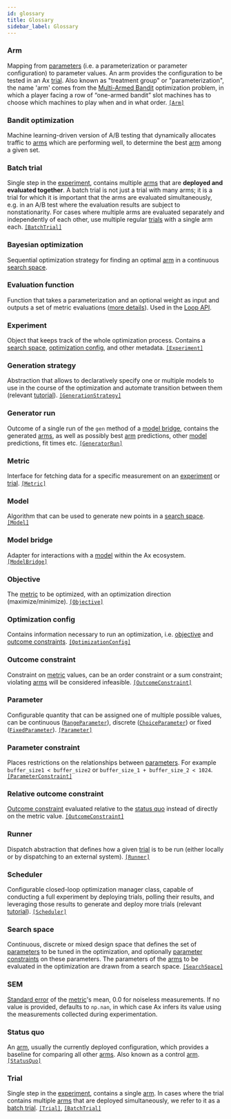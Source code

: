 ```yaml
---
id: glossary
title: Glossary
sidebar_label: Glossary
---
```

### Arm

Mapping from [parameters](glossary.md#parameter) (i.e. a parameterization or parameter configuration) to parameter values. An arm provides the configuration to be tested in an Ax [trial](glossary.md#trial). Also known as "treatment group" or "parameterization", the name 'arm' comes from the [Multi-Armed Bandit](https://en.wikipedia.org/wiki/Multi-armed_bandit) optimization problem, in which a player facing a row of “one-armed bandit” slot machines has to choose which machines to play when and in what order. [`[Arm]`](https://ax.readthedocs.io/en/0.5.0/core.html#module-ax.core.arm)

### Bandit optimization

Machine learning-driven version of A/B testing that dynamically allocates traffic to [arms](glossary.md#arm) which are performing well, to determine the best [arm](glossary.md#arm) among a given set.

### Batch trial

Single step in the [experiment](glossary.md#experiment), contains multiple [arms](glossary.md#arm) that are **deployed and evaluated together**. A batch trial is not just a trial with many arms; it is a trial for which it is important that the arms are evaluated simultaneously, e.g. in an A/B test where the evaluation results are subject to nonstationarity. For cases where multiple arms are evaluated separately and independently of each other, use multiple regular [trials](glossary.md#trial) with a single arm each. [`[BatchTrial]`](https://ax.readthedocs.io/en/0.5.0/core.html#module-ax.core.batch_trial)

### Bayesian optimization

Sequential optimization strategy for finding an optimal [arm](glossary.md#arm) in a continuous [search space](glossary.md#search-space).

### Evaluation function

Function that takes a parameterization and an optional weight as input and outputs a set of metric evaluations ([more details](/trial-evaluation.md#evaluating-trial-parameters)). Used in the [Loop API](api.md).

### Experiment

Object that keeps track of the whole optimization process. Contains a [search space](glossary.md#search-space), [optimization config](glossary.md#optimization-config), and other metadata. [`[Experiment]`](https://ax.readthedocs.io/en/0.5.0/core.html#module-ax.core.experiment)

### Generation strategy

Abstraction that allows to declaratively specify one or multiple models to use in the course of the optimization and automate transition between them (relevant [tutorial](/tutorials/scheduler/index.mdx)). [`[GenerationStrategy]`](https://ax.readthedocs.io/en/0.5.0/modelbridge.html#module-ax.modelbridge.generation_strategy)

### Generator run

Outcome of a single run of the `gen` method of a [model bridge](glossary.md#model-bridge), contains the generated [arms](glossary.md#arm), as well as possibly best [arm](glossary.md#arm) predictions, other [model](glossary.md#model) predictions, fit times etc. [`[GeneratorRun]`](https://ax.readthedocs.io/en/0.5.0/core.html#module-ax.core.generator_run)

### Metric

Interface for fetching data for a specific measurement on an [experiment](glossary.md#experiment) or [trial](glossary.md#trial). [`[Metric]`](https://ax.readthedocs.io/en/0.5.0/core.html#module-ax.core.metric)

### Model

Algorithm that can be used to generate new points in a [search space](glossary.md#search-space). [`[Model]`](https://ax.readthedocs.io/en/0.5.0/models.html)

### Model bridge

Adapter for interactions with a [model](glossary.md#model) within the Ax ecosystem. [`[ModelBridge]`](https://ax.readthedocs.io/en/0.5.0/modelbridge.html)

### Objective

The [metric](glossary.md#metric) to be optimized, with an optimization direction (maximize/minimize). [`[Objective]`](https://ax.readthedocs.io/en/0.5.0/core.html#module-ax.core.objective)

### Optimization config

Contains information necessary to run an optimization, i.e. [objective](/glossary.md#objective) and [outcome constraints](/glossary.md#outcome-constraint). [`[OptimizationConfig]`](https://ax.readthedocs.io/en/0.5.0/core.html#module-ax.core.optimization_config)

### Outcome constraint

Constraint on [metric](glossary.md#metric) values, can be an order constraint or a sum constraint; violating [arms](glossary.md#arm) will be considered infeasible. [`[OutcomeConstraint]`](https://ax.readthedocs.io/en/0.5.0/core.html#module-ax.core.outcome_constraint)

### Parameter

Configurable quantity that can be assigned one of multiple possible values, can be continuous ([`RangeParameter`](https://ax.readthedocs.io/en/0.5.0/core.html#ax.core.parameter.RangeParameter)), discrete ([`ChoiceParameter`](https://ax.readthedocs.io/en/0.5.0/core.html#ax.core.parameter.ChoiceParameter)) or fixed ([`FixedParameter`](https://ax.readthedocs.io/en/0.5.0/core.html#ax.core.parameter.FixedParameter)). [`[Parameter]`](https://ax.readthedocs.io/en/0.5.0/core.html#module-ax.core.parameter)

### Parameter constraint

Places restrictions on the relationships between [parameters](glossary.md#parameter).  For example `buffer_size1 < buffer_size2` or `buffer_size_1 + buffer_size_2 < 1024`. [`[ParameterConstraint]`](https://ax.readthedocs.io/en/0.5.0/core.html#module-ax.core.parameter_constraint)

### Relative outcome constraint

[Outcome constraint](glossary.md#outcome-constraint) evaluated relative to the [status quo](glossary.md#status-quo) instead of directly on the metric value. [`[OutcomeConstraint]`](https://ax.readthedocs.io/en/0.5.0/core.html#module-ax.core.outcome_constraint)

### Runner

Dispatch abstraction that defines how a given [trial](glossary.md#trial) is to be run (either locally or by dispatching to an external system). [`[Runner]`](https://ax.readthedocs.io/en/0.5.0/core.html#module-ax.core.runner)

### Scheduler

Configurable closed-loop optimization manager class, capable of conducting a full experiment by deploying trials, polling their results, and leveraging those results to generate and deploy more
trials (relevant [tutorial](/tutorials/scheduler/index.mdx)). [`[Scheduler]`](https://ax.readthedocs.io/en/0.5.0/service.html#module-ax.service.scheduler)

### Search space

Continuous, discrete or mixed design space that defines the set of [parameters](glossary.md#parameter) to be tuned in the optimization, and optionally [parameter constraints](glossary.md#parameter-constraint) on these parameters. The parameters of the [arms](glossary.md#arm) to be evaluated in the optimization are drawn from a search space. [`[SearchSpace]`](https://ax.readthedocs.io/en/0.5.0/core.html#module-ax.core.search_space)

### SEM

[Standard error](https://en.wikipedia.org/wiki/Standard_error) of the [metric](glossary.md#metric)'s mean, 0.0 for noiseless measurements. If no value is provided, defaults to `np.nan`, in which case Ax infers its value using the measurements collected during experimentation.

### Status quo

An [arm](glossary.md#arm), usually the currently deployed configuration, which provides a baseline for comparing all other [arms](glossary.md#arm). Also known as a control [arm](glossary.md#arm). [`[StatusQuo]`](https://ax.readthedocs.io/en/0.5.0/core.html#ax.core.experiment.Experiment.status_quo)

### Trial

Single step in the [experiment](glossary.md#experiment), contains a single [arm](glossary.md#arm). In cases where the trial contains multiple [arms](glossary.md#arm) that are deployed simultaneously, we refer to it as a [batch trial](glossary.md#batch-trial). [`[Trial]`](https://ax.readthedocs.io/en/0.5.0/core.html#module-ax.core.trial), [`[BatchTrial]`](https://ax.readthedocs.io/en/0.5.0/core.html#module-ax.core.batch_trial)
